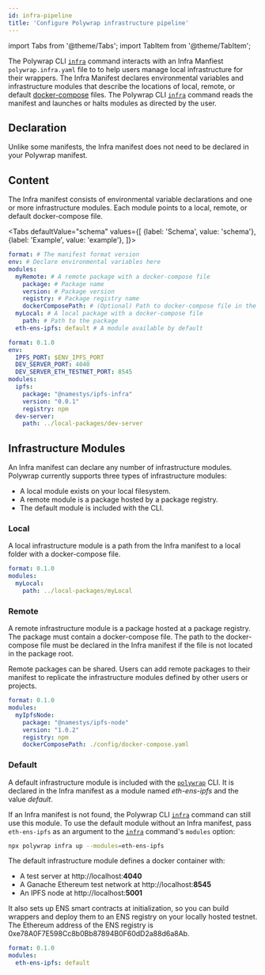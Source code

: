 ```yaml
---
id: infra-pipeline
title: 'Configure Polywrap infrastructure pipeline'
---
```


import Tabs from '@theme/Tabs';
import TabItem from '@theme/TabItem';

The Polywrap CLI [`infra`](../../reference/cli/commands/deploy) command interacts with an Infra Manfiest 
`polywrap.infra.yaml` file to to help users manage local infrastructure for their wrappers.
The Infra Manifest declares environmental variables and infrastructure modules that describe the locations of 
local, remote, or default [docker-compose](https://docs.docker.com/compose/compose-file/) files. 
The Polywrap CLI [`infra`](../../reference/cli/commands/deploy) command reads the manifest and launches or halts
modules as directed by the user.

## Declaration

Unlike some manifests, the Infra manifest does not need to be declared in your Polywrap manifest.

## Content

The Infra manifest consists of environmental variable declarations and one or more infrastructure modules. 
Each module points to a local, remote, or default docker-compose file.

<Tabs
defaultValue="schema"
values={[
{label: 'Schema', value: 'schema'},
{label: 'Example', value: 'example'},
]}>
<TabItem value="schema">

```yaml
format: # The manifest format version
env: # Declare environmental variables here
modules:
  myRemote: # A remote package with a docker-compose file
    package: # Package name
    version: # Package version
    registry: # Package registry name
    dockerComposePath: # (Optional) Path to docker-compose file in the package directory
  myLocal: # A local package with a docker-compose file
    path: # Path to the package
  eth-ens-ipfs: default # A module available by default
```

</TabItem>
<TabItem value="example">

```yaml
format: 0.1.0
env:
  IPFS_PORT: $ENV_IPFS_PORT
  DEV_SERVER_PORT: 4040
  DEV_SERVER_ETH_TESTNET_PORT: 8545
modules:
  ipfs:
    package: "@namestys/ipfs-infra"
    version: "0.0.1"
    registry: npm
  dev-server:
    path: ../local-packages/dev-server
```
</TabItem>
</Tabs>

## Infrastructure Modules

An Infra manifest can declare any number of infrastructure modules. 
Polywrap currently supports three types of infrastructure modules: 
- A local module exists on your local filesystem.
- A remote module is a package hosted by a package registry.
- The default module is included with the CLI.

### Local

A local infrastructure module is a path from the Infra manifest to a local folder with a docker-compose file.

```yaml title="Example: local module configuration"
format: 0.1.0
modules:
  myLocal:
    path: ../local-packages/myLocal
```

### Remote

A remote infrastructure module is a package hosted at a package registry. 
The package must contain a docker-compose file. 
The path to the docker-compose file must be declared in the Infra manifest if the file is not located in the package root.

Remote packages can be shared. 
Users can add remote packages to their manifest to replicate the infrastructure modules defined by other users or projects.

```yaml title="Example: remote module configuration"
format: 0.1.0
modules:
  myIpfsNode:
    package: "@namestys/ipfs-node"
    version: "1.0.2"
    registry: npm
    dockerComposePath: ./config/docker-compose.yaml
```

### Default

A default infrastructure module is included with the [`polywrap`](../../reference/cli/polywrap-cli) CLI. 
It is declared in the Infra manifest as a module named *eth-ens-ipfs* and the value *default*.

If an Infra manifest is not found, the Polywrap CLI [`infra`](../../reference/cli/commands/deploy) command can still use
this module. 
To use the default module without an Infra manifest, pass `eth-ens-ipfs` as an argument to the [`infra`](../../reference/cli/commands/deploy) command's `modules` option:

```bash
npx polywrap infra up --modules=eth-ens-ipfs
```

The default infrastructure module defines a docker container with:
- A test server at http://localhost:**4040**
- A Ganache Ethereum test network at http://localhost:**8545**
- An IPFS node at http://localhost:**5001**

It also sets up ENS smart contracts at initialization, so you can build wrappers and deploy them to an ENS registry 
on your locally hosted testnet. The Ethereum address of the ENS registry is 0xe78A0F7E598Cc8b0Bb87894B0F60dD2a88d6a8Ab.

```yaml title="Example: local module configuration"
format: 0.1.0
modules:
  eth-ens-ipfs: default
```